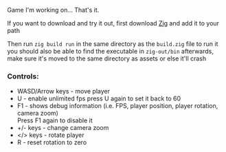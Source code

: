 Game I'm working on... That's it.

If you want to download and try it out, first download [Zig](https://ziglang.org/download/) and add it to your path

Then run `zig build run` in the same directory as the `build.zig` file to run it\
you should also be able to find the executable in `zig-out/bin` afterwards, make sure it's moved to the same directory as assets or else it'll crash

### Controls:
- WASD/Arrow keys - move player
- U - enable unlimited fps press U again to set it back to 60
- F1 - shows debug information (i.e. FPS, player position, player rotation, camera zoom)\
   Press F1 again to disable it
- +/- keys - change camera zoom
- </> keys - rotate player
- R - reset rotation to zero
